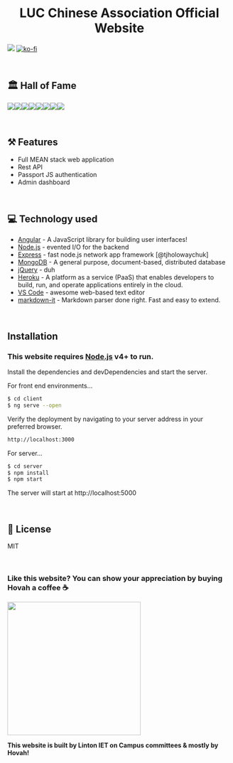 # <div align="center">LUC Chinese Association Official Website</div> 

![](https://img.shields.io/badge/Status-Ongoing-green?style=for-the-badge)
[![ko-fi](https://www.ko-fi.com/img/githubbutton_sm.svg)](https://ko-fi.com/W7W61L27Z)

<br/>

## 🏛️ Hall of Fame

[![](https://sourcerer.io/fame/hovahyii/Linton-IET-On-Campus/LUC-Chinese-Association/images/0)](https://sourcerer.io/fame/hovahyii/Linton-IET-On-Campus/LUC-Chinese-Association/links/0)[![](https://sourcerer.io/fame/hovahyii/Linton-IET-On-Campus/LUC-Chinese-Association/images/1)](https://sourcerer.io/fame/hovahyii/Linton-IET-On-Campus/LUC-Chinese-Association/links/1)[![](https://sourcerer.io/fame/hovahyii/Linton-IET-On-Campus/LUC-Chinese-Association/images/2)](https://sourcerer.io/fame/hovahyii/Linton-IET-On-Campus/LUC-Chinese-Association/links/2)[![](https://sourcerer.io/fame/hovahyii/Linton-IET-On-Campus/LUC-Chinese-Association/images/3)](https://sourcerer.io/fame/hovahyii/Linton-IET-On-Campus/LUC-Chinese-Association/links/3)[![](https://sourcerer.io/fame/hovahyii/Linton-IET-On-Campus/LUC-Chinese-Association/images/4)](https://sourcerer.io/fame/hovahyii/Linton-IET-On-Campus/LUC-Chinese-Association/links/4)[![](https://sourcerer.io/fame/hovahyii/Linton-IET-On-Campus/LUC-Chinese-Association/images/5)](https://sourcerer.io/fame/hovahyii/Linton-IET-On-Campus/LUC-Chinese-Association/links/5)[![](https://sourcerer.io/fame/hovahyii/Linton-IET-On-Campus/LUC-Chinese-Association/images/6)](https://sourcerer.io/fame/hovahyii/Linton-IET-On-Campus/LUC-Chinese-Association/links/6)[![](https://sourcerer.io/fame/hovahyii/Linton-IET-On-Campus/LUC-Chinese-Association/images/7)](https://sourcerer.io/fame/hovahyii/Linton-IET-On-Campus/LUC-Chinese-Association/links/7)

<br/>

## ⚒️ Features
- Full MEAN stack web application
- Rest API
- Passport JS authentication
- Admin dashboard

<br/>

## 💻 Technology used
* [Angular](https://angular.io/) - A JavaScript library for building user interfaces!
* [Node.js](https://nodejs.org/en/) - evented I/O for the backend
* [Express](https://expressjs.com/) - fast node.js network app framework [@tjholowaychuk]
* [MongoDB](https://www.mongodb.com/) -  A general purpose, document-based, distributed database
* [jQuery](https://jquery.com/) - duh
* [Heroku](https://heroku.com/) - A platform as a service (PaaS) that enables developers to build, run, and operate applications entirely in the cloud.
* [VS Code](https://code.visualstudio.com/) - awesome web-based text editor
* [markdown-it](https://guides.github.com/features/mastering-markdown/) - Markdown parser done right. Fast and easy to extend.

<br/>

## Installation

### This website requires [Node.js](https://nodejs.org/) v4+ to run.

Install the dependencies and devDependencies and start the server.


For front end environments...

```sh
$ cd client
$ ng serve --open
```

Verify the deployment by navigating to your server address in your preferred browser.

```sh
http://localhost:3000
```


For server...

```sh
$ cd server
$ npm install 
$ npm start
```

The server will start at http://localhost:5000

<br/>


## 📝 License

MIT

<br/>

### Like this website? You can show your appreciation by buying Hovah a coffee ☕
<a target="_blank" rel="noopener noreferrer" href="https://www.buymeacoffee.com/hovahyii">
<img src="https://github.com/appcraftstudio/buymeacoffee/raw/master/Images/snapshot-bmc-button.png" width="300" style="max-width:100%;">
</a>

<br/>

**This website is built by Linton IET on Campus committees & mostly by Hovah!**
